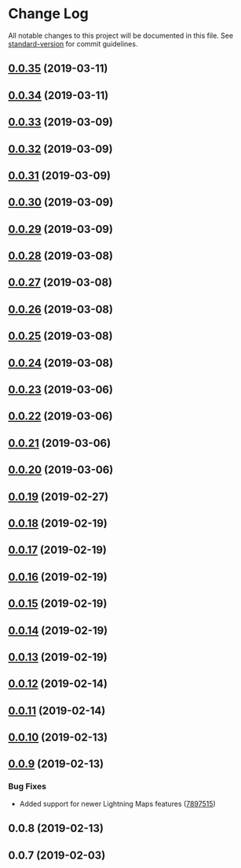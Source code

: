 # Change Log

All notable changes to this project will be documented in this file. See [standard-version](https://github.com/conventional-changelog/standard-version) for commit guidelines.

<a name="0.0.35"></a>
## [0.0.35](https://github.com/Geocodio/lightning-maps-react/compare/v0.0.34...v0.0.35) (2019-03-11)



<a name="0.0.34"></a>
## [0.0.34](https://github.com/Geocodio/lightning-maps-react/compare/v0.0.33...v0.0.34) (2019-03-11)



<a name="0.0.33"></a>
## [0.0.33](https://github.com/Geocodio/lightning-maps-react/compare/v0.0.32...v0.0.33) (2019-03-09)



<a name="0.0.32"></a>
## [0.0.32](https://github.com/Geocodio/lightning-maps-react/compare/v0.0.31...v0.0.32) (2019-03-09)



<a name="0.0.31"></a>
## [0.0.31](https://github.com/Geocodio/lightning-maps-react/compare/v0.0.30...v0.0.31) (2019-03-09)



<a name="0.0.30"></a>
## [0.0.30](https://github.com/Geocodio/lightning-maps-react/compare/v0.0.29...v0.0.30) (2019-03-09)



<a name="0.0.29"></a>
## [0.0.29](https://github.com/Geocodio/lightning-maps-react/compare/v0.0.28...v0.0.29) (2019-03-09)



<a name="0.0.28"></a>
## [0.0.28](https://github.com/Geocodio/lightning-maps-react/compare/v0.0.27...v0.0.28) (2019-03-08)



<a name="0.0.27"></a>
## [0.0.27](https://github.com/Geocodio/lightning-maps-react/compare/v0.0.26...v0.0.27) (2019-03-08)



<a name="0.0.26"></a>
## [0.0.26](https://github.com/Geocodio/lightning-maps-react/compare/v0.0.25...v0.0.26) (2019-03-08)



<a name="0.0.25"></a>
## [0.0.25](https://github.com/Geocodio/lightning-maps-react/compare/v0.0.24...v0.0.25) (2019-03-08)



<a name="0.0.24"></a>
## [0.0.24](https://github.com/Geocodio/lightning-maps-react/compare/v0.0.23...v0.0.24) (2019-03-08)



<a name="0.0.23"></a>
## [0.0.23](https://github.com/Geocodio/lightning-maps-react/compare/v0.0.22...v0.0.23) (2019-03-06)



<a name="0.0.22"></a>
## [0.0.22](https://github.com/Geocodio/lightning-maps-react/compare/v0.0.21...v0.0.22) (2019-03-06)



<a name="0.0.21"></a>
## [0.0.21](https://github.com/Geocodio/lightning-maps-react/compare/v0.0.20...v0.0.21) (2019-03-06)



<a name="0.0.20"></a>
## [0.0.20](https://github.com/Geocodio/lightning-maps-react/compare/v0.0.19...v0.0.20) (2019-03-06)



<a name="0.0.19"></a>
## [0.0.19](https://github.com/Geocodio/lightning-maps-react/compare/v0.0.18...v0.0.19) (2019-02-27)



<a name="0.0.18"></a>
## [0.0.18](https://github.com/Geocodio/lightning-maps-react/compare/v0.0.17...v0.0.18) (2019-02-19)



<a name="0.0.17"></a>
## [0.0.17](https://github.com/Geocodio/lightning-maps-react/compare/v0.0.16...v0.0.17) (2019-02-19)



<a name="0.0.16"></a>
## [0.0.16](https://github.com/Geocodio/lightning-maps-react/compare/v0.0.15...v0.0.16) (2019-02-19)



<a name="0.0.15"></a>
## [0.0.15](https://github.com/Geocodio/lightning-maps-react/compare/v0.0.14...v0.0.15) (2019-02-19)



<a name="0.0.14"></a>
## [0.0.14](https://github.com/Geocodio/lightning-maps-react/compare/v0.0.13...v0.0.14) (2019-02-19)



<a name="0.0.13"></a>
## [0.0.13](https://github.com/Geocodio/lightning-maps-react/compare/v0.0.12...v0.0.13) (2019-02-19)



<a name="0.0.12"></a>
## [0.0.12](https://github.com/Geocodio/lightning-maps-react/compare/v0.0.11...v0.0.12) (2019-02-14)



<a name="0.0.11"></a>
## [0.0.11](https://github.com/Geocodio/lightning-maps-react/compare/v0.0.10...v0.0.11) (2019-02-14)



<a name="0.0.10"></a>
## [0.0.10](https://github.com/Geocodio/lightning-maps-react/compare/v0.0.9...v0.0.10) (2019-02-13)



<a name="0.0.9"></a>
## [0.0.9](https://github.com/Geocodio/lightning-maps-react/compare/v0.0.8...v0.0.9) (2019-02-13)


### Bug Fixes

* Added support for newer Lightning Maps features ([7897515](https://github.com/Geocodio/lightning-maps-react/commit/7897515))



<a name="0.0.8"></a>
## 0.0.8 (2019-02-13)



<a name="0.0.7"></a>
## 0.0.7 (2019-02-03)
